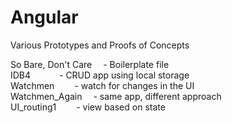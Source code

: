 Angular
=======

Various Prototypes and Proofs of Concepts

So Bare, Don't Care &emsp;- Boilerplate file<br>
IDB4 &emsp;&emsp;&emsp;- CRUD app using local storage<br>
Watchmen &emsp;&emsp;- watch for changes in the UI<br>
Watchmen_Again &emsp;- same app, different approach<br>
UI_routing1 &emsp;&emsp;- view based on state

